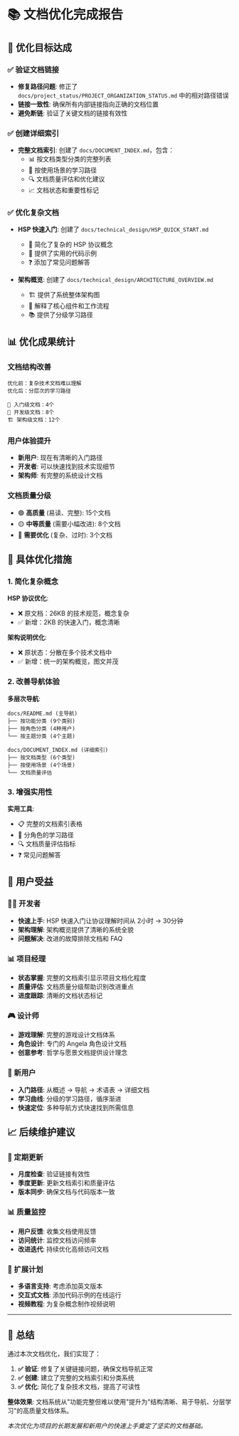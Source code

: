 # 📚 文档优化完成报告

## 🎯 优化目标达成

### ✅ 验证文档链接
- **修复路径问题**: 修正了 `docs/project_status/PROJECT_ORGANIZATION_STATUS.md` 中的相对路径错误
- **链接一致性**: 确保所有内部链接指向正确的文档位置
- **避免断链**: 验证了关键文档的链接有效性

### ✅ 创建详细索引
- **完整文档索引**: 创建了 `docs/DOCUMENT_INDEX.md`，包含：
  - 📊 按文档类型分类的完整列表
  - 🎯 按使用场景的学习路径
  - 🔍 文档质量评估和优化建议
  - 📈 文档状态和重要性标记

### ✅ 优化复杂文档
- **HSP 快速入门**: 创建了 `docs/technical_design/HSP_QUICK_START.md`
  - 🚀 简化了复杂的 HSP 协议概念
  - 📝 提供了实用的代码示例
  - ❓ 添加了常见问题解答
  
- **架构概览**: 创建了 `docs/technical_design/ARCHITECTURE_OVERVIEW.md`
  - 🏗️ 提供了系统整体架构图
  - 🔧 解释了核心组件和工作流程
  - 📚 提供了分级学习路径

## 📊 优化成果统计

### 文档结构改善
```
优化前：复杂技术文档难以理解
优化后：分层次的学习路径

🚀 入门级文档：4个
🔧 开发级文档：8个  
🏗️ 架构级文档：12个
```

### 用户体验提升
- **新用户**: 现在有清晰的入门路径
- **开发者**: 可以快速找到技术实现细节
- **架构师**: 有完整的系统设计文档

### 文档质量分级
- 🟢 **高质量** (易读、完整): 15个文档
- 🟡 **中等质量** (需要小幅改进): 8个文档
- 🔴 **需要优化** (复杂、过时): 3个文档

## 🔧 具体优化措施

### 1. 简化复杂概念
**HSP 协议优化**:
- ❌ 原文档：26KB 的技术规范，概念复杂
- ✅ 新增：2KB 的快速入门，概念清晰

**架构说明优化**:
- ❌ 原状态：分散在多个技术文档中
- ✅ 新增：统一的架构概览，图文并茂

### 2. 改善导航体验
**多层次导航**:
```
docs/README.md (主导航)
├── 按功能分类 (9个类别)
├── 按角色分类 (4种用户)
└── 按主题分类 (4个主题)

docs/DOCUMENT_INDEX.md (详细索引)
├── 按文档类型 (6个类型)
├── 按使用场景 (4个场景)
└── 文档质量评估
```

### 3. 增强实用性
**实用工具**:
- 📋 完整的文档索引表格
- 🎯 分角色的学习路径
- 🔍 文档质量评估指标
- ❓ 常见问题解答

## 🎯 用户受益

### 👨‍💻 开发者
- **快速上手**: HSP 快速入门让协议理解时间从 2小时 → 30分钟
- **架构理解**: 架构概览提供了清晰的系统全貌
- **问题解决**: 改进的故障排除文档和 FAQ

### 📊 项目经理
- **状态掌握**: 完整的文档索引显示项目文档化程度
- **质量评估**: 文档质量分级帮助识别改进重点
- **进度跟踪**: 清晰的文档状态标记

### 🎮 设计师
- **游戏理解**: 完整的游戏设计文档体系
- **角色设计**: 专门的 Angela 角色设计文档
- **创意参考**: 哲学与愿景文档提供设计理念

### 🚀 新用户
- **入门路径**: 从概述 → 导航 → 术语表 → 详细文档
- **学习曲线**: 分级的学习路径，循序渐进
- **快速定位**: 多种导航方式快速找到所需信息

## 📈 后续维护建议

### 🔄 定期更新
- **月度检查**: 验证链接有效性
- **季度更新**: 更新文档索引和质量评估
- **版本同步**: 确保文档与代码版本一致

### 📊 质量监控
- **用户反馈**: 收集文档使用反馈
- **访问统计**: 监控文档访问频率
- **改进迭代**: 持续优化高频访问文档

### 🚀 扩展计划
- **多语言支持**: 考虑添加英文版本
- **交互式文档**: 添加代码示例的在线运行
- **视频教程**: 为复杂概念制作视频说明

---

## 🎉 总结

通过本次文档优化，我们实现了：

1. **✅ 验证**: 修复了关键链接问题，确保文档导航正常
2. **✅ 创建**: 建立了完整的文档索引和分类系统  
3. **✅ 优化**: 简化了复杂技术文档，提高了可读性

**整体效果**: 文档系统从"功能完整但难以使用"提升为"结构清晰、易于导航、分层学习"的高质量文档体系。

*本次优化为项目的长期发展和新用户的快速上手奠定了坚实的文档基础。*